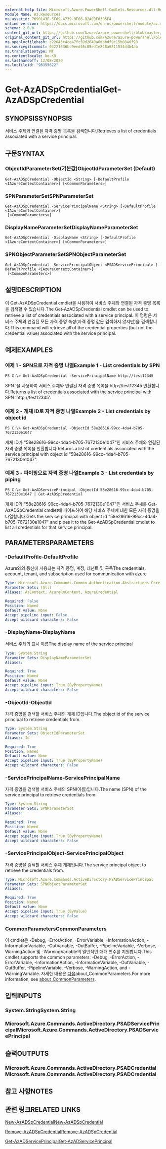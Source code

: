 ```yaml
---
external help file: Microsoft.Azure.PowerShell.Cmdlets.Resources.dll-Help.xml
Module Name: Az.Resources
ms.assetid: 7690143F-5F09-4739-9F66-B2ACDF8305F4
online version: https://docs.microsoft.com/en-us/powershell/module/az.resources/get-azadspcredential
schema: 2.0.0
content_git_url: https://github.com/Azure/azure-powershell/blob/master/src/Resources/Resources/help/Get-AzADSpCredential.md
original_content_git_url: https://github.com/Azure/azure-powershell/blob/master/src/Resources/Resources/help/Get-AzADSpCredential.md
ms.openlocfilehash: c22643c4ce47fc59d2640a6dbbdf9c15b0846f98
ms.sourcegitcommit: 04221336bc9eed46c05ed1e828a6811534d4b4ab
ms.translationtype: MT
ms.contentlocale: ko-KR
ms.lasthandoff: 12/08/2020
ms.locfileid: "98355622"
---
```

# <span data-ttu-id="84aee-101">Get-AzADSpCredential</span><span class="sxs-lookup"><span data-stu-id="84aee-101">Get-AzADSpCredential</span></span>

## <span data-ttu-id="84aee-102">SYNOPSIS</span><span class="sxs-lookup"><span data-stu-id="84aee-102">SYNOPSIS</span></span>
<span data-ttu-id="84aee-103">서비스 주체와 연결된 자격 증명 목록을 검색합니다.</span><span class="sxs-lookup"><span data-stu-id="84aee-103">Retrieves a list of credentials associated with a service principal.</span></span>

## <span data-ttu-id="84aee-104">구문</span><span class="sxs-lookup"><span data-stu-id="84aee-104">SYNTAX</span></span>

### <span data-ttu-id="84aee-105">ObjectIdParameterSet(기본값)</span><span class="sxs-lookup"><span data-stu-id="84aee-105">ObjectIdParameterSet (Default)</span></span>
```
Get-AzADSpCredential -ObjectId <String> [-DefaultProfile <IAzureContextContainer>] [<CommonParameters>]
```

### <span data-ttu-id="84aee-106">SPNParameterSet</span><span class="sxs-lookup"><span data-stu-id="84aee-106">SPNParameterSet</span></span>
```
Get-AzADSpCredential -ServicePrincipalName <String> [-DefaultProfile <IAzureContextContainer>]
 [<CommonParameters>]
```

### <span data-ttu-id="84aee-107">DisplayNameParameterSet</span><span class="sxs-lookup"><span data-stu-id="84aee-107">DisplayNameParameterSet</span></span>
```
Get-AzADSpCredential -DisplayName <String> [-DefaultProfile <IAzureContextContainer>] [<CommonParameters>]
```

### <span data-ttu-id="84aee-108">SPNObjectParameterSet</span><span class="sxs-lookup"><span data-stu-id="84aee-108">SPNObjectParameterSet</span></span>
```
Get-AzADSpCredential -ServicePrincipalObject <PSADServicePrincipal> [-DefaultProfile <IAzureContextContainer>]
 [<CommonParameters>]
```

## <span data-ttu-id="84aee-109">설명</span><span class="sxs-lookup"><span data-stu-id="84aee-109">DESCRIPTION</span></span>
<span data-ttu-id="84aee-110">이 Get-AzADSpCredential cmdlet을 사용하여 서비스 주체와 연결된 자격 증명 목록을 검색할 수 있습니다.</span><span class="sxs-lookup"><span data-stu-id="84aee-110">The Get-AzADSpCredential cmdlet can be used to retrieve a list of credentials associated with a service principal.</span></span>
<span data-ttu-id="84aee-111">이 명령은 서비스 주체와 연결된 모든 자격 증명 속성(자격 증명 값은 검색하지 않지만)을 검색합니다.</span><span class="sxs-lookup"><span data-stu-id="84aee-111">This command will retrieve all of the credential properties (but not the credential value) associated with the service principal.</span></span>

## <span data-ttu-id="84aee-112">예제</span><span class="sxs-lookup"><span data-stu-id="84aee-112">EXAMPLES</span></span>

### <span data-ttu-id="84aee-113">예제 1 - SPN으로 자격 증명 나열</span><span class="sxs-lookup"><span data-stu-id="84aee-113">Example 1 - List credentials by SPN</span></span>

```
PS C:\> Get-AzADSpCredential -ServicePrincipalName http://test12345
```

<span data-ttu-id="84aee-114">SPN '을 사용하여 서비스 주체와 연결된 자격 증명 목록을 http://test12345 반환합니다.</span><span class="sxs-lookup"><span data-stu-id="84aee-114">Returns a list of credentials associated with the service principal with SPN 'http://test12345'.</span></span>

### <span data-ttu-id="84aee-115">예제 2 - 개체 ID로 자격 증명 나열</span><span class="sxs-lookup"><span data-stu-id="84aee-115">Example 2 - List credentials by object id</span></span>

```
PS C:\> Get-AzADSpCredential -ObjectId 58e28616-99cc-4da4-b705-7672130e1047
```

<span data-ttu-id="84aee-116">개체 ID가 "58e28616-99cc-4da4-b705-7672130e1047"인 서비스 주체와 연결된 자격 증명 목록을 반환합니다.</span><span class="sxs-lookup"><span data-stu-id="84aee-116">Returns a list of credentials associated with the service principal with object id "58e28616-99cc-4da4-b705-7672130e1047".</span></span>

### <span data-ttu-id="84aee-117">예제 3 - 파이핑으로 자격 증명 나열</span><span class="sxs-lookup"><span data-stu-id="84aee-117">Example 3 - List credentials by piping</span></span>

```
PS C:\> Get-AzADServicePrincipal -ObjectId 58e28616-99cc-4da4-b705-7672130e1047 | Get-AzADSpCredential
```

<span data-ttu-id="84aee-118">개체 ID가 "58e28616-99cc-4da4-b705-7672130e1047"인 서비스 주체를 Get-AzADSpCredential cmdlet에 파이프하여 해당 서비스 주체에 대한 모든 자격 증명을 나열합니다.</span><span class="sxs-lookup"><span data-stu-id="84aee-118">Gets the service principal with object id "58e28616-99cc-4da4-b705-7672130e1047" and pipes it to the Get-AzADSpCredential cmdlet to list all credentials for that service principal.</span></span>

## <span data-ttu-id="84aee-119">PARAMETERS</span><span class="sxs-lookup"><span data-stu-id="84aee-119">PARAMETERS</span></span>

### <span data-ttu-id="84aee-120">-DefaultProfile</span><span class="sxs-lookup"><span data-stu-id="84aee-120">-DefaultProfile</span></span>
<span data-ttu-id="84aee-121">Azure와의 통신에 사용되는 자격 증명, 계정, 테넌트 및 구독</span><span class="sxs-lookup"><span data-stu-id="84aee-121">The credentials, account, tenant, and subscription used for communication with azure</span></span>

```yaml
Type: Microsoft.Azure.Commands.Common.Authentication.Abstractions.Core.IAzureContextContainer
Parameter Sets: (All)
Aliases: AzContext, AzureRmContext, AzureCredential

Required: False
Position: Named
Default value: None
Accept pipeline input: False
Accept wildcard characters: False
```

### <span data-ttu-id="84aee-122">-DisplayName</span><span class="sxs-lookup"><span data-stu-id="84aee-122">-DisplayName</span></span>
<span data-ttu-id="84aee-123">서비스 주체의 표시 이름</span><span class="sxs-lookup"><span data-stu-id="84aee-123">The display name of the service principal</span></span>

```yaml
Type: System.String
Parameter Sets: DisplayNameParameterSet
Aliases:

Required: True
Position: Named
Default value: None
Accept pipeline input: True (ByPropertyName)
Accept wildcard characters: False
```

### <span data-ttu-id="84aee-124">-ObjectId</span><span class="sxs-lookup"><span data-stu-id="84aee-124">-ObjectId</span></span>
<span data-ttu-id="84aee-125">자격 증명을 검색할 서비스 주체의 개체 ID입니다.</span><span class="sxs-lookup"><span data-stu-id="84aee-125">The object id of the service principal to retrieve credentials from.</span></span>

```yaml
Type: System.String
Parameter Sets: ObjectIdParameterSet
Aliases: Id

Required: True
Position: Named
Default value: None
Accept pipeline input: True (ByPropertyName)
Accept wildcard characters: False
```

### <span data-ttu-id="84aee-126">-ServicePrincipalName</span><span class="sxs-lookup"><span data-stu-id="84aee-126">-ServicePrincipalName</span></span>
<span data-ttu-id="84aee-127">자격 증명을 검색할 서비스 주체의 SPN(이름)입니다.</span><span class="sxs-lookup"><span data-stu-id="84aee-127">The name (SPN) of the service principal to retrieve credentials from.</span></span>

```yaml
Type: System.String
Parameter Sets: SPNParameterSet
Aliases:

Required: True
Position: Named
Default value: None
Accept pipeline input: True (ByPropertyName)
Accept wildcard characters: False
```

### <span data-ttu-id="84aee-128">-ServicePrincipalObject</span><span class="sxs-lookup"><span data-stu-id="84aee-128">-ServicePrincipalObject</span></span>
<span data-ttu-id="84aee-129">자격 증명을 검색할 서비스 주체 개체입니다.</span><span class="sxs-lookup"><span data-stu-id="84aee-129">The service principal object to retrieve the credentials from.</span></span>

```yaml
Type: Microsoft.Azure.Commands.ActiveDirectory.PSADServicePrincipal
Parameter Sets: SPNObjectParameterSet
Aliases:

Required: True
Position: Named
Default value: None
Accept pipeline input: True (ByValue)
Accept wildcard characters: False
```

### <span data-ttu-id="84aee-130">CommonParameters</span><span class="sxs-lookup"><span data-stu-id="84aee-130">CommonParameters</span></span>
<span data-ttu-id="84aee-131">이 cmdlet은 -Debug, -ErrorAction, -ErrorVariable, -InformationAction, -InformationVariable, -OutVariable, -OutBuffer, -PipelineVariable, -Verbose, -WarningAction 및 -WarningVariable의 일반적인 매개 변수를 지원합니다.</span><span class="sxs-lookup"><span data-stu-id="84aee-131">This cmdlet supports the common parameters: -Debug, -ErrorAction, -ErrorVariable, -InformationAction, -InformationVariable, -OutVariable, -OutBuffer, -PipelineVariable, -Verbose, -WarningAction, and -WarningVariable.</span></span> <span data-ttu-id="84aee-132">자세한 내용은 [다음](http://go.microsoft.com/fwlink/?LinkID=113216)about_CommonParameters.</span><span class="sxs-lookup"><span data-stu-id="84aee-132">For more information, see [about_CommonParameters](http://go.microsoft.com/fwlink/?LinkID=113216).</span></span>

## <span data-ttu-id="84aee-133">입력</span><span class="sxs-lookup"><span data-stu-id="84aee-133">INPUTS</span></span>

### <span data-ttu-id="84aee-134">System.String</span><span class="sxs-lookup"><span data-stu-id="84aee-134">System.String</span></span>

### <span data-ttu-id="84aee-135">Microsoft.Azure.Commands.ActiveDirectory.PSADServicePrincipal</span><span class="sxs-lookup"><span data-stu-id="84aee-135">Microsoft.Azure.Commands.ActiveDirectory.PSADServicePrincipal</span></span>

## <span data-ttu-id="84aee-136">출력</span><span class="sxs-lookup"><span data-stu-id="84aee-136">OUTPUTS</span></span>

### <span data-ttu-id="84aee-137">Microsoft.Azure.Commands.ActiveDirectory.PSADCredential</span><span class="sxs-lookup"><span data-stu-id="84aee-137">Microsoft.Azure.Commands.ActiveDirectory.PSADCredential</span></span>

## <span data-ttu-id="84aee-138">참고 사항</span><span class="sxs-lookup"><span data-stu-id="84aee-138">NOTES</span></span>

## <span data-ttu-id="84aee-139">관련 링크</span><span class="sxs-lookup"><span data-stu-id="84aee-139">RELATED LINKS</span></span>

[<span data-ttu-id="84aee-140">New-AzADSpCredential</span><span class="sxs-lookup"><span data-stu-id="84aee-140">New-AzADSpCredential</span></span>](./New-AzADSpCredential.md)

[<span data-ttu-id="84aee-141">Remove-AzADSpCredential</span><span class="sxs-lookup"><span data-stu-id="84aee-141">Remove-AzADSpCredential</span></span>](./Remove-AzADSpCredential.md)

[<span data-ttu-id="84aee-142">Get-AzADServicePrincipal</span><span class="sxs-lookup"><span data-stu-id="84aee-142">Get-AzADServicePrincipal</span></span>](./Get-AzADServicePrincipal.md)

